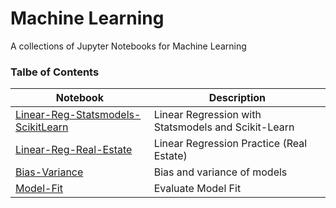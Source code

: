 # Machine Learning
A collections of Jupyter Notebooks for Machine Learning

### Talbe of Contents ###
|Notebook|Description|
|--------------|-----------------------------------|
| [Linear-Reg-Statsmodels-ScikitLearn](./Linear-Reg-Statsmodels-ScikitLearn.ipynb) | Linear Regression with Statsmodels and Scikit-Learn |
| [Linear-Reg-Real-Estate](./Linear-Reg-Real-Estate.ipynb) | Linear Regression Practice (Real Estate) |
| [Bias-Variance](./Bias-Variance.ipynb) | Bias and variance of models |
| [Model-Fit](./Model-Fit.ipynb) | Evaluate Model Fit |
